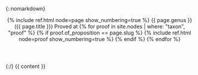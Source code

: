 <section id="{{ page.slug }}">

{::nomarkdown}
  <header class="inline">
      {% include ref.html node=page show_numbering=true %}
    <span class='genus'>{{ page.genus }}</span>
    ({{ page.title }})
    <span class='proof-list'>
      Proved at
      {% for proof in site.nodes | where: "taxon", "proof" %}
      {% if proof.of_proposition == page.slug %}
      {% include ref.html node=proof show_numbering=true %}
      {% endif %}
      {% endfor %}
    </span>
  </header>
{:/}
{{ content }}
</section>
